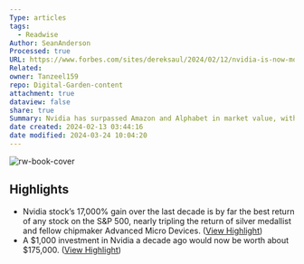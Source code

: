 ```yaml
---
Type: articles
tags:
  - Readwise
Author: SeanAnderson
Processed: true
URL: https://www.forbes.com/sites/dereksaul/2024/02/12/nvidia-is-now-more-valuable-than-amazon-and-google/
Related: 
owner: Tanzeel159
repo: Digital-Garden-content
attachment: true
dataview: false
share: true
Summary: Nvidia has surpassed Amazon and Alphabet in market value, with its stock skyrocketing over the past 15 months due to its strong position in artificial intelligence. Nvidia's market cap now stands at $1.83 trillion, making it the fourth most valuable public company in the world. The company's success is attributed to its dominance in semiconductor chip technology for AI and its impressive financial growth. Despite its already significant gains, analysts expect Nvidia's financials to continue to improve.
date created: 2024-02-13 03:44:16
date modified: 2024-03-24 10:04:20
---
```

![rw-book-cover](https://news.ycombinator.com/favicon.ico)

## Highlights
- Nvidia stock’s 17,000% gain over the last decade is by far the best return of any stock on the S&P 500, nearly tripling the return of silver medallist and fellow chipmaker Advanced Micro Devices. ([View Highlight](https://read.readwise.io/read/01hpgyfzjykvccmennvhcxq008))
- A $1,000 investment in Nvidia a decade ago would now be worth about $175,000. ([View Highlight](https://read.readwise.io/read/01hpgyg345pcm8ng9bn3dafqvc))
